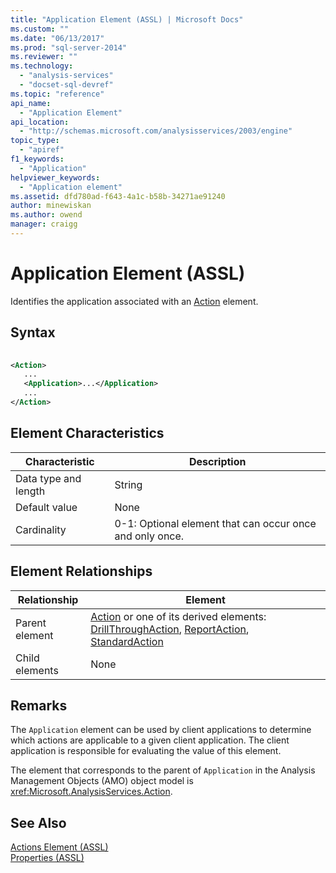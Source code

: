 ```yaml
---
title: "Application Element (ASSL) | Microsoft Docs"
ms.custom: ""
ms.date: "06/13/2017"
ms.prod: "sql-server-2014"
ms.reviewer: ""
ms.technology: 
  - "analysis-services"
  - "docset-sql-devref"
ms.topic: "reference"
api_name: 
  - "Application Element"
api_location: 
  - "http://schemas.microsoft.com/analysisservices/2003/engine"
topic_type: 
  - "apiref"
f1_keywords: 
  - "Application"
helpviewer_keywords: 
  - "Application element"
ms.assetid: dfd780ad-f643-4a1c-b58b-34271ae91240
author: minewiskan
ms.author: owend
manager: craigg
---
```

# Application Element (ASSL)
  Identifies the application associated with an [Action](../objects/action-element-assl.md) element.  
  
## Syntax  
  
```xml  
  
<Action>  
   ...  
   <Application>...</Application>  
   ...  
</Action>  
```  
  
## Element Characteristics  
  
|Characteristic|Description|  
|--------------------|-----------------|  
|Data type and length|String|  
|Default value|None|  
|Cardinality|0-1: Optional element that can occur once and only once.|  
  
## Element Relationships  
  
|Relationship|Element|  
|------------------|-------------|  
|Parent element|[Action](../objects/action-element-assl.md) or one of its derived elements: [DrillThroughAction](../data-type/action-data-type-assl.md), [ReportAction](../data-type/reportaction-data-type-assl.md), [StandardAction](../data-type/standardaction-data-type-assl.md)|  
|Child elements|None|  
  
## Remarks  
 The `Application` element can be used by client applications to determine which actions are applicable to a given client application. The client application is responsible for evaluating the value of this element.  
  
 The element that corresponds to the parent of `Application` in the Analysis Management Objects (AMO) object model is <xref:Microsoft.AnalysisServices.Action>.  
  
## See Also  
 [Actions Element &#40;ASSL&#41;](../collections/actions-element-assl.md)   
 [Properties &#40;ASSL&#41;](properties-assl.md)  
  
  
